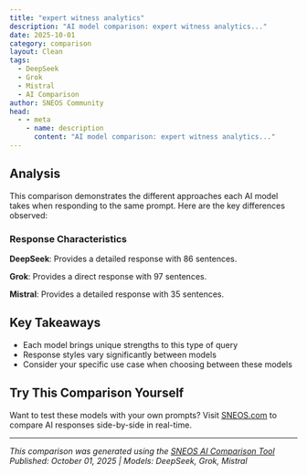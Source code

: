 ```yaml
---
title: "expert witness analytics"
description: "AI model comparison: expert witness analytics..."
date: 2025-10-01
category: comparison
layout: Clean
tags:
  - DeepSeek
  - Grok
  - Mistral
  - AI Comparison
author: SNEOS Community
head:
  - - meta
    - name: description
      content: "AI model comparison: expert witness analytics..."
---
```


<ChatComparison
  title="expert witness analytics"
  prompt="expert witness analytics"
  :responses='{
    "DeepSeek": "Of course. This is a fascinating and highly specialized field at the intersection of data science, law, and domain expertise. Let\u0027s break down \u0022Expert Witness Analytics\u0022 comprehensively.\n\n### What is Expert Witness Analytics?\n\n**Expert Witness Analytics** refers to the application of data analysis, statistical modeling, and data visualization techniques to support expert witness testimony in legal proceedings. It\u0027s not just about being an expert in a field (e.g., medicine, engineering, finance); it\u0027s about using data to rigorously prove or disprove claims, quantify damages, and present complex findings in a clear, compelling, and defensible manner to a judge and jury.\n\nThe core goal is to replace subjective opinion with **data-driven, objective evidence**.\n\n---\n\n### Key Areas of Application\n\nExpert witness analytics is used across numerous domains:\n\n1.  **Economic \u0026 Financial Damages:**\n    *   **Lost Profits Calculations:** Modeling what a company\u0027s profits would have been \u0022but for\u0022 the defendant\u0027s actions (e.g., breach of contract, patent infringement).\n    *   **Business Valuation:** Determining the value of a business before and after a damaging event (e.g., fraud, reputational harm).\n    *   **Labor \u0026 Employment:** Analyzing wage and hour data to quantify unpaid overtime in class-action lawsuits. Using statistical tests to detect patterns of discrimination in hiring, promotion, or pay.\n    *   **Securities Fraud:** Analyzing trading data to identify abnormal patterns and calculate losses for shareholders.\n\n2.  **Forensic Data Analytics:**\n    *   **E-Discovery:** Using technology-assisted review (TAR) and predictive coding to efficiently sift through millions of documents, emails, and messages to find the \u0022smoking gun\u0022 or relevant evidence.\n    *   **Fraud Detection:** Identifying anomalies, patterns, and relationships in financial transactions that indicate embezzlement, money laundering, or other financial crimes.\n    *   **Digital Forensics:** Analyzing metadata, file histories, and user activity to establish a timeline of events or prove intentional deletion of data (spoliation).\n\n3.  **Healthcare \u0026 Medical:**\n    *   **Medical Billing Fraud:** Analyzing claims data to identify upcoding, unbundling of services, or billing for services not rendered.\n    *   **Epidemiology \u0026 Causation:** Using population health data to assess whether an exposure (e.g., a chemical, a drug) caused a specific health outcome in a group of people.\n    *   **Healthcare Outcomes Analysis:** Comparing patient outcomes across different hospitals or treatment protocols to support or refute allegations of malpractice.\n\n4.  **Intellectual Property (IP):**\n    *   **Patent Infringement:** Analyzing sales data, product features, and market share to calculate reasonable royalties or lost profits.\n    *   **Trademark \u0026 Brand Dilution:** Using consumer survey data and market analysis to measure brand confusion or the economic impact of dilution.\n\n5.  **Accident Reconstruction \u0026 Engineering:**\n    *   **Crash Data Analysis:** Downloading and interpreting data from Event Data Recorders (EDRs, or \u0022black boxes\u0022) in vehicles.\n    *   **Simulations \u0026 Modeling:** Creating computer simulations of accidents, structural failures, or product malfunctions based on physics and data inputs.\n\n---\n\n### The Core Methodologies and Techniques\n\nAn expert witness analyst relies on a robust toolkit:\n\n*   **Data Wrangling \u0026 Integration:** The first and often most critical step. This involves collecting data from disparate sources (databases, spreadsheets, documents), cleaning it, and transforming it into a usable format. Garbage in, garbage out is a significant risk.\n*   **Statistical Analysis:** Using descriptive statistics, regression analysis, hypothesis testing, and time-series analysis to identify trends, correlations, and causal relationships.\n*   **Database Management (SQL):** Efficiently querying large datasets to extract relevant information.\n*   **Data Visualization:** Creating clear, intuitive charts, graphs, and dashboards (using tools like Tableau, Power BI, or even Excel) to tell a story that a non-technical audience can understand. A well-designed graphic can be more powerful than a thousand words in a courtroom.\n*   **Predictive Modeling \u0026 Machine Learning:** In some cases, more advanced techniques are used for forecasting, classification (e.g., is this transaction fraudulent?), or clustering.\n*   **Geospatial Analysis (GIS):** Mapping data to show patterns related to location, such as environmental contamination or retail trade areas.\n\n---\n\n### The Role and Responsibilities of the Expert\n\nAn expert providing analytical services has a dual responsibility:\n\n1.  **To the Court:** Their primary duty is to assist the trier of fact (judge/jury) in understanding complex data. They must be impartial, objective, and their methodology must be scientifically sound and reliable (following standards like the **Daubert Standard** in U.S. federal courts).\n2.  **To the Retaining Party:** They work with the legal team to develop a data-driven theory of the case, identify what data is needed, and conduct the analysis that supports their client\u0027s position, while always maintaining scientific integrity.\n\n**Key Deliverables:**\n*   **Expert Report:** A comprehensive document detailing their qualifications, the data reviewed, the methodologies applied, their assumptions, and their conclusions.\n*   **Deposition Testimony:** Answering questions under oath from the opposing counsel before trial.\n*   **Trial Testimony:** Presenting and explaining their findings in court, including direct examination by their retaining counsel and cross-examination by the opposition.\n\n---\n\n### Challenges and Pitfalls\n\n*   **Data Quality \u0026 Availability:** Incomplete, inaccurate, or manipulated data is the biggest threat to a sound analysis.\n*   **\u0022Black Box\u0022 Problem:** If the methodology is too complex to be explained understandably to a jury, it may be dismissed or challenged effectively.\n*   **Confirmation Bias:** The risk of unconsciously seeking or interpreting data in a way that confirms the client\u0027s pre-existing beliefs. A good expert actively tries to disprove their own hypothesis.\n*   **Admissibility Challenges (Daubert/Frye):** The opposing side will file a motion to have the expert\u0027s testimony excluded, arguing the methods are not reliable or generally accepted in the scientific community.\n*   **Communication:** The inability to translate complex statistical findings into a simple, compelling narrative for the jury.\n\n### Example Scenario: Breach of Contract\n\n**Situation:** A distributor sues a manufacturer for breaching an exclusive supply agreement.\n\n**The Expert\u0027s Analytical Process:**\n\n1.  **Engagement \u0026 Scoping:** The expert is hired by the distributor\u0027s law firm. They discuss the theory: \u0022We lost sales because the manufacturer started selling to our competitors.\u0022\n2.  **Data Collection:** The expert requests:\n    *   The distributor\u0027s historical sales data.\n    *   The distributor\u0027s cost data.\n    *   General industry/market sales data.\n    *   Data on the manufacturer\u0027s sales to other distributors (via discovery).\n3.  **Analysis:**\n    *   **Data Wrangling:** Cleans and merges all datasets.\n    *   **Modeling:** Builds a multiple regression model to forecast what the distributor\u0027s sales *would have been* during the damage period, based on their historical growth and overall market trends.\n    *   **Comparison:** Compares the forecasted sales to the *actual* sales after the breach.\n    *   **Visualization:** Creates a clear line chart showing the forecasted sales line dramatically diverging from the actual sales line at the point of the breach.\n4.  **Conclusion \u0026 Reporting:** The expert concludes that the distributor suffered $5 million in lost profits. This figure, the methodology, and the supporting charts are detailed in an expert report.\n5.  **Testimony:** The expert explains the model in simple terms: \u0022Just like you can predict your home\u0027s value based on similar sales in your neighborhood, I predicted this company\u0027s sales based on its own track record and the overall market. The gap between that prediction and reality is the loss caused by the breach.\u0022\n\n### Conclusion\n\nExpert witness analytics is a powerful field that brings rigor, clarity, and credibility to legal disputes. By transforming raw data into a persuasive, evidence-based narrative, analytical experts play a crucial role in helping courts arrive at just and informed decisions. For legal teams, choosing an expert with not only domain knowledge but also strong analytical and communication skills is a critical strategic decision.",
    "Grok": "Expert witness analytics refers to the systematic analysis of data and information related to expert witnesses used in legal proceedings. Expert witnesses are individuals with specialized knowledge, skills, or experience in a particular field who are called upon to provide testimony or opinions in court cases. Analytics in this context can help attorneys, law firms, and legal teams make informed decisions about selecting, evaluating, and challenging expert witnesses.\n\nBelow is an in-depth look at expert witness analytics, including its purpose, methodologies, tools, and applications.\n\n---\n\n### **Purpose of Expert Witness Analytics**\n1. **Selection of Expert Witnesses**: Analytics helps identify the most suitable experts for a case based on their credentials, past performance, and relevance to the subject matter.\n2. **Evaluation of Credibility**: Assessing an expert\u2019s reliability, history of testimony, and potential biases through data-driven insights.\n3. **Opposition Research**: Analyzing the opposing side\u2019s expert witnesses to uncover weaknesses, inconsistencies, or areas to challenge during cross-examination.\n4. **Cost-Benefit Analysis**: Determining whether hiring a specific expert provides value relative to their fees and the case\u0027s needs.\n5. **Case Strategy Development**: Using data to inform trial strategies, including how to present or counter expert testimony.\n\n---\n\n### **Key Components of Expert Witness Analytics**\nExpert witness analytics often involves gathering and analyzing data from multiple sources to build a comprehensive profile of an expert. Key components include:\n\n1. **Historical Testimony Analysis**:\n   - Reviewing transcripts of prior testimonies to understand an expert\u2019s opinions, consistency, and courtroom demeanor.\n   - Identifying patterns in how often an expert testifies for plaintiffs or defendants, which may indicate bias.\n\n2. **Credential Verification**:\n   - Confirming the expert\u2019s qualifications, education, certifications, and professional experience.\n   - Checking for any discrepancies or exaggerations in their CV or resume.\n\n3. **Publication and Research Review**:\n   - Analyzing the expert\u2019s published works, patents, or research to assess their authority in the field and uncover potential contradictions with their testimony.\n   - Identifying whether their research aligns with or contradicts current scientific consensus.\n\n4. **Litigation History**:\n   - Examining the outcomes of cases where the expert testified to gauge their effectiveness and credibility.\n   - Reviewing any instances where their testimony was excluded or heavily criticized by courts (e.g., under Daubert or Frye standards in the U.S.).\n\n5. **Financial and Conflict of Interest Analysis**:\n   - Investigating whether the expert has financial ties or conflicts of interest that could undermine their impartiality.\n   - Reviewing compensation history to determine if they are primarily a \u201Chired gun\u201D for specific types of cases.\n\n6. **Social Media and Public Statements**:\n   - Scrutinizing an expert\u2019s public statements, social media activity, or interviews for opinions or behaviors that could discredit them.\n   - Identifying personal or political biases that might influence their testimony.\n\n---\n\n### **Methodologies and Tools for Expert Witness Analytics**\n1. **Data Collection**:\n   - **Court Records and Databases**: Accessing public court records (e.g., PACER in the U.S.) to retrieve past case information and testimony transcripts.\n   - **Expert Witness Databases**: Using platforms like SEAK, ALM Expert Witness Directory, or LexisNexis to find detailed profiles and litigation histories of experts.\n   - **Academic and Professional Databases**: Leveraging tools like Google Scholar, PubMed, or LinkedIn to verify credentials and research output.\n\n2. **Text and Sentiment Analysis**:\n   - Applying natural language processing (NLP) to analyze transcripts and written opinions for tone, bias, or inconsistencies.\n   - Identifying keywords or phrases that suggest overconfidence, speculation, or lack of scientific grounding.\n\n3. **Statistical Analysis**:\n   - Quantifying an expert\u2019s success rate in cases (e.g., percentage of favorable rulings or testimony admissibility under Daubert challenges).\n   - Correlating an expert\u2019s testimony frequency with specific industries, law firms, or case types to detect potential bias.\n\n4. **Visualization Tools**:\n   - Creating visual representations (e.g., charts, graphs, timelines) of an expert\u2019s litigation history, areas of expertise, or testimony outcomes.\n   - Mapping relationships between experts, law firms, or industries to uncover patterns of repeated collaboration.\n\n5. **AI and Machine Learning**:\n   - Using predictive analytics to assess the likelihood of an expert\u2019s testimony being admitted or challenged successfully.\n   - Automating the identification of red flags, such as frequent Daubert exclusions or inconsistent statements across cases.\n\n---\n\n### **Applications of Expert Witness Analytics**\n1. **Pre-Trial Preparation**:\n   - Helping attorneys choose the best expert for their case based on data-driven insights.\n   - Preparing for depositions and cross-examinations by identifying weaknesses in the opposing expert\u2019s history or opinions.\n\n2. **Daubert and Frye Challenges (U.S. Context)**:\n   - Providing evidence to challenge the admissibility of an opposing expert\u2019s testimony by demonstrating lack of reliability, relevance, or scientific basis.\n   - Supporting the defense of your own expert\u2019s testimony with data on their credibility and track record.\n\n3. **Settlement Negotiations**:\n   - Using analytics to gauge the strength of expert testimony on both sides, which can influence settlement decisions.\n   - Highlighting risks associated with a weak expert witness to encourage favorable terms.\n\n4. **Jury Persuasion**:\n   - Crafting arguments that resonate with juries by understanding how an expert\u2019s background or testimony style might be perceived.\n   - Preparing visual aids or simplified explanations based on an expert\u2019s strengths.\n\n---\n\n### **Challenges in Expert Witness Analytics**\n1. **Data Availability**: Not all testimony or case details are publicly accessible, particularly in settled cases or private arbitrations.\n2. **Privacy and Ethics**: Balancing the need for thorough research with respect for an expert\u2019s privacy and avoiding unethical practices.\n3. **Interpretation Bias**: Misinterpreting data or over-relying on analytics without considering qualitative factors like courtroom presence or communication skills.\n4. **Cost and Time**: Conducting in-depth analytics can be resource-intensive, especially for smaller law firms or cases with limited budgets.\n\n---\n\n### **Emerging Trends**\n1. **AI-Driven Platforms**: Increasing use of AI tools to automate expert witness research, flagging potential issues and summarizing litigation histories.\n2. **Integration of Big Data**: Leveraging vast datasets from legal, academic, and professional sources to provide more comprehensive analyses.\n3. **Customized Analytics Services**: Growth of specialized firms offering tailored expert witness analytics for specific industries (e.g., medical malpractice, intellectual property).\n4. **Real-Time Analytics**: Development of tools that provide real-time insights during trial preparation or even during live testimony.\n\n---\n\n### **Conclusion**\nExpert witness analytics is a powerful tool in modern litigation, enabling legal teams to make data-driven decisions about one of the most critical components of a case: expert testimony. By leveraging technology and systematic analysis, attorneys can enhance their case strategies, mitigate risks, and improve outcomes. However, it requires a balance of quantitative data and qualitative judgment to ensure that the human element of legal proceedings is not overlooked. \n\nIf you\u2019re looking for specific tools, platforms, or case studies related to expert witness analytics, or if you have a particular legal context in mind, let me know, and I can dive deeper!",
    "Mistral": "Expert witness analytics involves the systematic evaluation and analysis of data related to expert witnesses in legal proceedings. This process can be crucial for legal teams in selecting, vetting, and challenging expert witnesses. Here are some key aspects and methods involved in expert witness analytics:\n\n### 1. **Data Collection**\n   - **Public Records:** Court documents, transcripts, and other public records can provide insights into an expert\u0027s past testimony.\n   - **Professional Background:** Academic publications, professional certifications, and industry affiliations.\n   - **Social Media and Online Presence:** Blogs, social media profiles, and other online activities can reveal biases or conflicts of interest.\n   - **Litigation History:** Past cases, outcomes, and the frequency of testimony.\n\n### 2. **Data Analysis**\n   - **Text Analytics:** Natural Language Processing (NLP) can be used to analyze transcripts and written reports to identify patterns, biases, and inconsistencies.\n   - **Statistical Analysis:** Quantitative methods to evaluate the frequency and impact of an expert\u0027s testimony on case outcomes.\n   - **Network Analysis:** Mapping relationships between experts, law firms, and industries to identify potential conflicts of interest.\n   - **Sentiment Analysis:** Evaluating the tone and sentiment of an expert\u0027s statements to gauge their credibility and potential biases.\n\n### 3. **Vetting and Selection**\n   - **Credibility Assessment:** Evaluating the expert\u0027s qualifications, experience, and reputation within their field.\n   - **Conflict of Interest:** Identifying any financial, professional, or personal conflicts that could affect the expert\u0027s testimony.\n   - **Performance Metrics:** Analyzing past performance in court, including the success rate of cases they have been involved in.\n\n### 4. **Challenging Expert Witnesses**\n   - **Cross-Examination Preparation:** Using analytics to prepare questions that can challenge the expert\u0027s credibility or the validity of their testimony.\n   - **Daubert/Frye Challenges:** Evaluating the scientific validity and reliability of the expert\u0027s methods and conclusions.\n   - **Bias Detection:** Identifying and highlighting any biases or inconsistencies in the expert\u0027s testimony.\n\n### 5. **Tools and Technologies**\n   - **Legal Research Databases:** Access to comprehensive legal databases like Westlaw, LexisNexis, and Bloomberg Law.\n   - **Analytics Software:** Tools like IBM Watson, R, Python, and specialized legal analytics platforms.\n   - **AI and Machine Learning:** Advanced algorithms to predict the impact of an expert\u0027s testimony on case outcomes.\n\n### 6. **Ethical Considerations**\n   - **Privacy and Confidentiality:** Ensuring that data collection and analysis comply with legal and ethical standards.\n   - **Bias and Fairness:** Avoiding the introduction of biases in the analysis that could unfairly influence the selection or challenging of expert witnesses.\n\n### 7. **Reporting and Presentation**\n   - **Visualization Tools:** Using data visualization tools to present findings in a clear and compelling manner.\n   - **Reports and Summaries:** Preparing detailed reports and summaries for legal teams, judges, and juries.\n\n### 8. **Continuous Monitoring**\n   - **Ongoing Analysis:** Continuously monitoring the expert\u0027s activities and updates to ensure the most current information is available.\n   - **Feedback Loop:** Incorporating feedback from legal teams and court outcomes to refine the analytics process.\n\n### Conclusion\nExpert witness analytics is a multifaceted process that leverages data and technology to enhance the selection, vetting, and challenging of expert witnesses. By employing a combination of data collection, analysis, and reporting, legal teams can make more informed decisions and strengthen their cases."
  }'
  published-date="22:03"
/>

## Analysis

This comparison demonstrates the different approaches each AI model takes when responding to the same prompt. Here are the key differences observed:

### Response Characteristics

**DeepSeek**: Provides a detailed response with 86 sentences. 

**Grok**: Provides a direct response with 97 sentences. 

**Mistral**: Provides a detailed response with 35 sentences. 

## Key Takeaways

- Each model brings unique strengths to this type of query
- Response styles vary significantly between models
- Consider your specific use case when choosing between these models

## Try This Comparison Yourself

Want to test these models with your own prompts? Visit [SNEOS.com](https://sneos.com) to compare AI responses side-by-side in real-time.

---

*This comparison was generated using the [SNEOS AI Comparison Tool](https://sneos.com)*
*Published: October 01, 2025 | Models: DeepSeek, Grok, Mistral*
